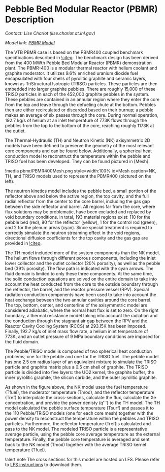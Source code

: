 # Pebble Bed Modular Reactor (PBMR) Description

*Contact: Lise Charlot (lise.charlot.at.inl.gov)*

*Model link: [PBMR Model](https://github.com/idaholab/virtual_test_bed/tree/devel/htgr/pbmr400)*

The VTB PBMR case is based on the PBMR400 coupled benchmark specifications described in [!citep](PBMR400). The benchmark design has been derived from the 400 MWth Pebble Bed Modular Reactor (PBMR) demonstration plant. The PBMR-400 is a modular thermal reactor with helium coolant and graphite moderator. It utilizes 9.6% enriched uranium dioxide fuel encapsulated with four shells of pyrolitic graphite and ceramic layers, known as TriStructural Isotropic (TRISO) particles. These particles are then embedded into larger graphite pebbles. There are roughly 15,000 of these TRISO particles in each of the 452,000 graphite pebbles in the system. These pebbles are contained in an annular region where they enter the core from the top and leave through the defueling chute at the bottom. Pebbles then are either recirculated or discarded based on their burnup; a pebble makes an average of six passes through the core. During normal operation, 192.7 kg/s of helium at an inlet temperature of 773K flows through the pebbles from the top to the bottom of the core, reaching roughly 1173K at the outlet.

The Thermal-Hydraulic (TH) and Neutron Kinetic (NK) axisymmetric 2D models have been defined to preserve the geometry of the most relevant core components and can be found below. Additionally, a spherical heat conduction model to reconstruct the temperature within the pebble and TRISO fuel has been developed. They can be found pictured in [Mesh].

!media pbmr/PBMR400Mesh.png
        style=width:100%
        id=Mesh
        caption=NK, TH, and TRISO models used to represent the PBMR400 (pictured on the left).

The neutron kinetics model includes the pebble bed, a small portion of the reflector above and below the active region, the top cavity, and the full radial reflector from the center to the core barrel, including the gas gap between the side reflector and barrel. All regions far from the core, where flux solutions may be problematic, have been excluded and replaced by void boundary conditions. In total, 193 material regions exist: 110 for the pebble bed (red), 80 for the reflector (yellow), 1 for the control rod (green), and 2 for the plenum areas (cyan). Since special treatment is required to correctly simulate the neutron streaming effect in the void regions, directional diffusion coefficients for the top cavity and the gas gap are provided in [!citep](PBMR400).

The TH model included more of the system components than the NK model. The helium flows through different porous components, including the inlet lower collector and the outlet collector (20% porosity), as well as the pebble bed (39% porosity). The flow path is indicated with the cyan arrows. The fluid domain is limited to only these three components. At the same time, the solid conduction equations are solved on the entire domain to take into account the heat conducted from the core to the outside boundary through the reflector, the barrel, and the reactor pressure vessel (RPV). Special radiation conduction components have been used to take into account the heat exchange between the two annular cavities around the core barrel. The top, bottom, center, and centerline of the axisymmetric model are considered adiabatic, where the normal heat flux is set to zero. On the right boundary, a thermal resistance model taking into account the radiation and the conduction through the stagnant air gap between the RPV and the Reactor Cavity Cooling System (RCCS) at 293.15K has been imposed. Finally, 192.7 kg/s of inlet mass flow rate, a helium inlet temperature of 773K, and an outlet pressure of 9 MPa boundary conditions are imposed for the fluid domain.

The Pebble/TRISO model is composed of two spherical heat conduction problems; one for the pebble and one for the TRISO fuel.  The pebble model has one 2.5 cm radius layer of an equivalent mixture to simulate the TRISO particle and graphite matrix plus a 0.5 cm shell of graphite. The TRISO particle is divided into five layers: the UO2 kernel, the graphite buffer, the inner pyrolitic graphite, the silicon carbide, and the outer pyrolitic graphite.

As shown in the figure above, the NK model uses the fuel temperature (Tfuel), the moderator temperature (Tmod), and the reflector temperature (Tref) to interpolate the cross-sections, calculate the flux, calculate the Xe concentration, and provide the power denisty (q''') to the TH model. The TH model calculated the pebble surface temperature (Tsurf) and passes it to the 110 Pebble/TRISO models (one for each core mesh) together with the power density to reconstruct the temperature within the pebbles and TRISO particles. Furthermore, the reflector temperature (Tref)is calculated and pass to the NK model. The modeled TRISO particle is a representative average particle, using the pebble core average temperature as the external temperature. Finally, the pebble core temperature is averaged and sent back to the NK model (Tmod) together with the average TRISO kernel temperature (Tfuel).

!alert note
The cross sections for this model are hosted on LFS. Please refer to [LFS instructions](resources/how_to_use_vtb.md#lfs)
to download them.
